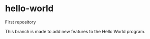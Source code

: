 # hello-world
First repository

This branch is made to add new features to the Hello World program.
